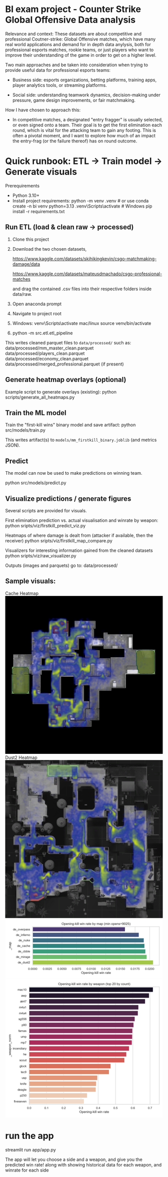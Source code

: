 # BI exam project - Counter Strike Global Offensive Data analysis

Relevance and context:
    These datasets are about competitive and professional Coutner-strike: Global Offensive matches, which have many real world applications and 
demand for in depth data anylysis, both for professional esports matches, rookie teams, or just players who want to improve their understanding of the game in order to get on a higher level.

Two main approaches and be taken into consideration when trying to provide useful data for professional esports teams:

- Business side: esports organizations, betting platforms, training apps, player analytics tools, or streaming platforms.


- Social side: understanding teamwork dynamics, decision-making under pressure, game design improvements, or fair matchmaking.

How I have chosen to approach this:

- In competitive matches, a designated "entry fragger" is usually selected, or even signed onto a team. Their goal is to get the first elimination each round, which is vital for the attacking team to gain any footing. This is often a pivotal moment, and I want to explore how much of an impact the entry-frag (or the failure thereof) has on round outcome.



# Quick runbook: ETL → Train model → Generate visuals

Prerequirements 
- Python 3.10+
- Install project requirements:
    python -m venv .venv       # or use conda create -n bi venv python=3.13
    .venv\Scripts\activate     # Windows
    pip install -r requirements.txt

Run ETL (load & clean raw -> processed)
---------------------------------------
1. Clone this project

2. Download the two chosen datasets, 
    
    https://www.kaggle.com/datasets/skihikingkevin/csgo-matchmaking-damage/data
    
    https://www.kaggle.com/datasets/mateusdmachado/csgo-professional-matches
    
    and drag the contained .csv files into their respective folders inside data/raw.


3.  Open anaconda prompt

4.  Navigate to project root

5.  Windows:
      venv\Scripts\activate 
    mac/linux
      source venv/bin/activate

6.  python -m src.etl.etl_pipeline

This writes cleaned parquet files to `data/processed/` such as:
    data/processed/mm_master_clean.parquet
    data/processed/players_clean.parquet
    data/processed/economy_clean.parquet
    data/processed/merged_professional.parquet  (if present)

Generate heatmap overlays (optional)
-----------------------------------

Example script to generate overlays (existing):
    python scripts/generate_all_heatmaps.py

Train the ML model
------------------
Train the "first-kill wins" binary model and save artifact:
    python src/models/train.py

This writes artifact(s) to `models/mm_firstkill_binary.joblib` (and metrics JSON).

Predict
---------------------------------------------
The model can now be used to make predictions on winning team.

python src/models/predict.py


Visualize predictions / generate figures
----------------------------------------
Several scripts are provided for visuals. 

First elimination prediction vs. actual visualisation and winrate by weapon:
python sripts/viz/firstkill_predict_viz.py

Heatmaps of where damage is dealt from (attacker if available, then the receiver) 
python sripts/viz/firstkill_map_compare.py

Visualizers for interesting information gained from the cleaned datasets
python sripts/viz/raw_visualizer.py

Outputs (images and parquets) go to: data/processed/



## Sample visuals:

Cache Heatmap
![Cache Heatmap](sample_visuals/de_cache_composite.png)
Dust2 Heatmap
![Dust2 Heatmap](sample_visuals\de_dust2_composite.png)
![Winrate for team with first elimination, for each map](sample_visuals/opening_winrate_by_map.png)
![Winrate for team with first elimination with each weapon](sample_visuals/opening_winrate_by_weapon_topN.png)

# run the app
streamlit run app/app.py

The app will let you choose a side and a weapon, and give you the predicted win rate! along with showing historical data for each weapon, and winrate for each side